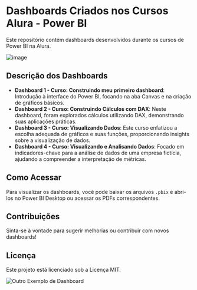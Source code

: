 # Dashboards Criados nos Cursos Alura - Power BI

Este repositório contém dashboards desenvolvidos durante os cursos de Power BI na Alura.

![image](https://github.com/user-attachments/assets/e47b2154-bd16-4cfa-b5ed-b7a276dca691)

## Descrição dos Dashboards

- **Dashboard 1 - Curso: Construindo meu primeiro dashboard**: Introdução à interface do Power BI, focando na aba Canvas e na criação de gráficos básicos.
- **Dashboard 2 - Curso: Construindo Cálculos com DAX**: Neste dashboard, foram explorados cálculos utilizando DAX, demonstrando suas aplicações práticas.
- **Dashboard 3 - Curso: Visualizando Dados**: Este curso enfatizou a escolha adequada de gráficos e suas funções, proporcionando insights sobre a visualização de dados.
- **Dashboard 4 - Curso: Visualizando e Analisando Dados**: Focado em indicadores-chave para a análise de dados de uma empresa fictícia, ajudando a compreender a interpretação de métricas.

## Como Acessar

Para visualizar os dashboards, você pode baixar os arquivos `.pbix` e abri-los no Power BI Desktop ou acessar os PDFs correspondentes.

## Contribuições

Sinta-se à vontade para sugerir melhorias ou contribuir com novos dashboards!

## Licença

Este projeto está licenciado sob a Licença MIT.

![Outro Exemplo de Dashboard](https://github.com/user-attachments/assets/d3eb0251-baf7-4568-834d-b4a0b02dedd6)
